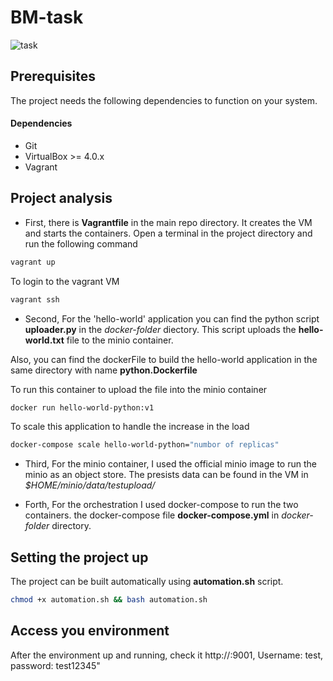 # BM-task

![task](https://user-images.githubusercontent.com/21218053/151374227-bcf2f14a-619b-496b-b682-5538dab1e127.png)

## Prerequisites

The project needs the following dependencies to function on your system. 

#### Dependencies

- Git
- VirtualBox >= 4.0.x
- Vagrant 

## Project analysis 

- First, there is **Vagrantfile** in the main repo directory. It creates the VM and starts the containers. Open a terminal in the project directory and run the following command

```bash 
vagrant up 
```

To login to the vagrant VM 

```bash
vagrant ssh
```

- Second, For the 'hello-world' application you can find the python script **uploader.py** in the *docker-folder* diectory. This script uploads the **hello-world.txt** file to the minio container. 

Also, you can find the dockerFile to build the hello-world application in the same directory with name **python.Dockerfile**

To run this container to upload the file into the minio container 

```bash
docker run hello-world-python:v1
```

To scale this application to handle the increase in the load

```bash
docker-compose scale hello-world-python="numbor of replicas"
```

- Third, For the minio container, I used the official minio image to run the minio as an object store. The presists data can be found in the VM in *$HOME/minio/data/testupload/*

- Forth, For the orchestration I used docker-compose to run the two containers. the docker-compose file **docker-compose.yml** in *docker-folder* directory.

## Setting the project up

The project can be built automatically using **automation.sh** script.

```bash
chmod +x automation.sh && bash automation.sh
```

## Access you environment
After the environment up and running, check it http://<machine ip>:9001, Username: test, password: test12345"
